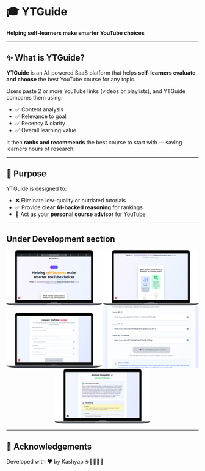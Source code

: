 # 🎓 YTGuide

**Helping self-learners make smarter YouTube choices**


---

## ✨ What is YTGuide?

**YTGuide** is an AI-powered SaaS platform that helps **self-learners evaluate and choose** the best YouTube course for any topic.

Users paste 2 or more YouTube links (videos or playlists), and YTGuide compares them using:

- ✅ Content analysis
- ✅ Relevance to goal
- ✅ Recency & clarity
- ✅ Overall learning value

It then **ranks and recommends** the best course to start with — saving learners hours of research.

---

## 🎯 Purpose

YTGuide is designed to:

- ❌ Eliminate low-quality or outdated tutorials  
- ✅ Provide **clear AI-backed reasoning** for rankings  
- 🧠 Act as your **personal course advisor** for YouTube  

---

## Under Development section

<p align="center">
  <img src="./DemoImage/Homepage.png" width="250"/>
  <img src="./DemoImage/Benifits.png" width="250"/>
  <img src="./DemoImage/mainpart.png" width="250"/>
  <img src="./DemoImage/v1Apicalling.png" width="250"/>
  <img src="./DemoImage/v1ApiResponse.png" width="250"/>
</p>



---

## 🙌 Acknowledgements
Developed with ❤️ by Kashyap ☕🧋👨🏻‍💻
